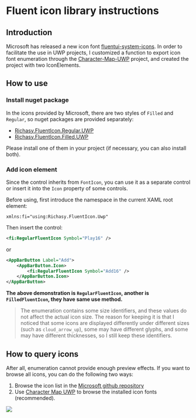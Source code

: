 # Fluent icon library instructions

## Introduction

Microsoft has released a new icon font [fluentui-system-icons](https://github.com/microsoft/fluentui-system-icons). In order to facilitate the use in UWP projects, I customized a function to export icon font enumeration through the [Character-Map-UWP](https://github.com/character-map-uwp/Character-Map-UWP) project, and created the project with two IconElements.

## How to use

### Install nuget package

In the icons provided by Microsoft, there are two styles of `Filled` and `Regular`, so nuget packages are provided separately:

- [Richasy.FluentIcon.Regular.UWP](https://www.nuget.org/packages/Richasy.FluentIcon.Regular.UWP)
- [Richasy.FluentIcon.Filled.UWP](https://www.nuget.org/packages/Richasy.FluentIcon.Filled.UWP)

Please install one of them in your project (if necessary, you can also install both).

### Add icon element

Since the control inherits from `FontIcon`, you can use it as a separate control or insert it into the `Icon` property of some controls.

Before using, first introduce the namespace in the current XAML root element:

```
xmlns:fi="using:Richasy.FluentIcon.Uwp"
```

Then insert the control:

```xml
<fi:RegularFluentIcon Symbol="Play16" />
```

or

```xml
<AppBarButton Label="Add">
    <AppBarButton.Icon>
        <fi:RegularFluentIcon Symbol="Add16" />
    </AppBarButton.Icon>
</AppBarButton>
```

**The above demonstration is `RegularFluentIcon`, another is `FilledFluentIcon`, they have same use method.**

> The enumeration contains some size identifiers, and these values do not affect the actual icon size. The reason for keeping it is that I noticed that some icons are displayed differently under different sizes (such as `cloud_arrow_up`), some may have different glyphs, and some may have different thicknesses, so I still keep these identifiers.

## How to query icons

After all, enumeration cannot provide enough preview effects. If you want to browse all icons, you can do the following two ways:

1. Browse the icon list in the [Microsoft github repository](https://github.com/microsoft/fluentui-system-icons/blob/master/icons.md)
2. Use [Character Map UWP](https://www.microsoft.com/store/apps/9wzdncrdxf41?cid=storebadge&ocid=badge) to browse the installed icon fonts (recommended).

![](https://obohe.com/i/2021/07/24/ly5h64.png)
